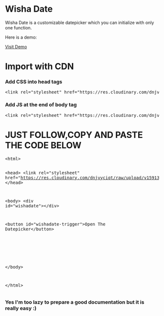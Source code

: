 # Wisha Date

<p> Wisha Date is a customizable datepicker which you can initialize with only one function. </p>
<p>Here is a demo: </p>
<a href="https://inancakduvan.github.io/wishadate/">Visit Demo</a>

<h1>Import with CDN</h1>
<h3>Add CSS into head tags</h3>
<pre><span><</span>link rel="stylesheet" href="https://res.cloudinary.com/dnjvyciqt/raw/upload/v1591388058/wishadate-min_bfmfxz.css" /></pre>

<h3>Add JS at the end of body tag</h3>
<pre><span><</span>link rel="stylesheet" href="https://res.cloudinary.com/dnjvyciqt/raw/upload/v1591388058/wishadate-min_uqkgk4.js" /></pre>

<h1>JUST FOLLOW,COPY AND PASTE THE CODE BELOW</h1>
<pre>
<span><</span>html>

<span><</span>head>
    <span><</span>link rel="stylesheet" href="https://res.cloudinary.com/dnjvyciqt/raw/upload/v1591388058/wishadate-min_bfmfxz.css">
<span><</span>/head>

<span><</span>body>
<span><</span>div id="wishadate"><span><</span>/div>

<span><</span>button id="wishadate-trigger">Open The Datepicker<span><</span>/button>

<script src="https://res.cloudinary.com/dnjvyciqt/raw/upload/v1591388058/wishadate-min_uqkgk4.js"></script>
<script>
    // set colors for your datepicker
    
    const wishadateConfig = {
        background: "#3C84FC",
        text: "#fff"
    }

    // Initialize your datepicker with config
    
    wishadate(wishadateConfig);

    // Run the callback function and do whatever you want
    
    function wishadateCallback(date) {
        console.log(date)
    }
</script>
<span><</span>/body>

<span><</span>/html>
</pre>

<h3>Yes I'm too lazy to prepare a good documentation but it is really easy :) </h3>
